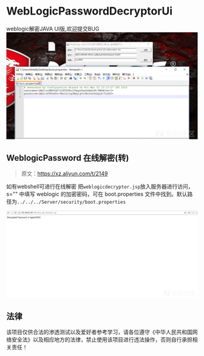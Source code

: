 # WebLogicPasswordDecryptorUi
weblogic解密JAVA UI版,欢迎提交BUG
![](20180313143338-76b76fb0-2688-1.png)



## WeblogicPassword 在线解密(转)

>  原文：https://xz.aliyun.com/t/2149

如有webshell可进行在线解密
把```weblogicdecryptor.jsp```放入服务器进行访问，s="" 中填写 weblogic 的加密密码，可在 boot.properties 文件中找到。默认路径为```../../../Server/security/boot.properties```

![](20180313143329-71963f48-2688-1.png)

## 法律
该项目仅供合法的渗透测试以及爱好者参考学习，请各位遵守《中华人民共和国网络安全法》以及相应地方的法律，禁止使用该项目进行违法操作，否则自行承担相关责任！
